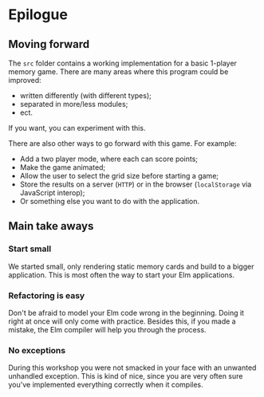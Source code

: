 # Epilogue

## Moving forward

The `src` folder contains a working implementation for a basic 1-player memory game.
There are many areas where this program could be improved:

- written differently (with different types);
- separated in more/less modules;
- ect.

If you want, you can experiment with this.

There are also other ways to go forward with this game. For example:

- Add a two player mode, where each can score points;
- Make the game animated;
- Allow the user to select the grid size before starting a game;
- Store the results on a server (`HTTP`) or in the browser (`localStorage` via JavaScript interop);
- Or something else you want to do with the application.

## Main take aways

### Start small

We started small, only rendering static memory cards and build to a bigger application.
This is most often the way to start your Elm applications.

### Refactoring is easy

Don't be afraid to model your Elm code wrong in the beginning.
Doing it right at once will only come with practice.
Besides this, if you made a mistake, the Elm compiler will help you through the process.

### No exceptions

During this workshop you were not smacked in your face with an unwanted unhandled exception.
This is kind of nice, since you are very often sure you've implemented everything correctly when it compiles.

